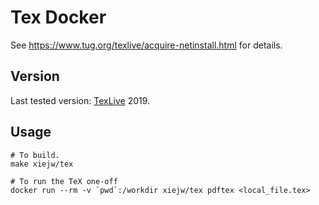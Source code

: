 # Tex Docker

See https://www.tug.org/texlive/acquire-netinstall.html for details.

## Version

Last tested version: [TexLive][TEXLIVE] 2019.

## Usage

    # To build.
    make xiejw/tex

    # To run the TeX one-off
    docker run --rm -v `pwd`:/workdir xiejw/tex pdftex <local_file.tex>

[TEXLIVE]: https://tug.org/texlive/
